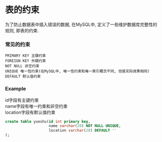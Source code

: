 # 表的约束

为了防止数据表中插入错误的数据, 在MySQL中, 定义了一些维护数据库完整性的规则, 即表的约束.

### 常见的约束
```
PRIMARY KEY 主键约束
FOREIGN KEY 外键约束
NOT NULL 非空约束
UNIQUE 唯一性约束(在MySQL中, 唯一性约束和唯一索引概念不同, 但是实际效果相同)
DEFAULT 默认值约束
```

### Example
id字段有主键约束  
name字段有唯一约束和非空约束  
location字段有默认值约束
```sql
create table yueshu(id int primary key,
                    name varchar(20) NOT NULL UNIQUE,
                    location varchar(20) DEFAULT ''
);
```
